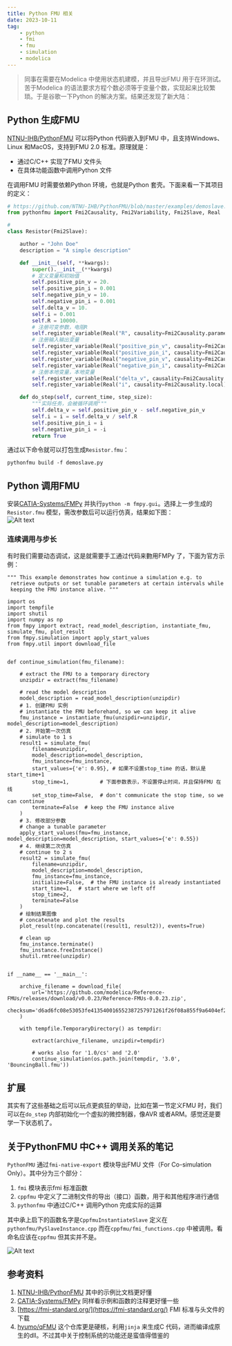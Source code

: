 ```yaml
---
title: Python FMU 相关  
date: 2023-10-11 
tag:   
    - python   
    - fmi  
    - fmu  
    - simulation  
    - modelica  
---   
```


> 同事在需要在Modelica 中使用状态机建模，并且导出FMU 用于在环测试。苦于Modelica 的语法要求方程个数必须等于变量个数，实现起来比较繁琐。于是谷歌一下Python 的解决方案。结果还发现了新大陆：  
<!-- more -->
## Python 生成FMU  
[NTNU-IHB/PythonFMU](https://github.com/NTNU-IHB/PythonFMU) 可以将Python 代码嵌入到FMU 中，且支持Windows、Linux 和MacOS，支持到FMU 2.0 标准。原理就是：  
- 通过C/C++ 实现了FMU 文件头  
- 在具体功能函数中调用Python 文件   

在调用FMU 时需要依赖Python 环境，也就是Python 套壳。下面来看一下其项目的定义：  
```python  
# https://github.com/NTNU-IHB/PythonFMU/blob/master/examples/demoslave.py  
from pythonfmu import Fmi2Causality, Fmi2Variability, Fmi2Slave, Real

#
class Resistor(Fmi2Slave):

    author = "John Doe"
    description = "A simple description"

    def __init__(self, **kwargs):
        super().__init__(**kwargs)
        # 定义变量和初始值
        self.positive_pin_v = 20.
        self.positive_pin_i = 0.001
        self.negative_pin_v = 10.
        self.negative_pin_i = 0.001
        self.delta_v = 10.
        self.i = 0.001
        self.R = 10000.
        # 注册可变参数，电阻R
        self.register_variable(Real("R", causality=Fmi2Causality.parameter, variability=Fmi2Variability.tunable))
        # 注册输入输出变量
        self.register_variable(Real("positive_pin_v", causality=Fmi2Causality.input))
        self.register_variable(Real("positive_pin_i", causality=Fmi2Causality.output))
        self.register_variable(Real("negative_pin_v", causality=Fmi2Causality.input))
        self.register_variable(Real("negative_pin_i", causality=Fmi2Causality.output))
        # 注册本地变量，本地变量
        self.register_variable(Real("delta_v", causality=Fmi2Causality.local))
        self.register_variable(Real("i", causality=Fmi2Causality.local))

    def do_step(self, current_time, step_size):
        """实际任务，会被循环调用"""
        self.delta_v = self.positive_pin_v - self.negative_pin_v
        self.i = i = self.delta_v / self.R
        self.positive_pin_i = i
        self.negative_pin_i = -i
        return True
```

通过以下命令就可以打包生成`Resistor.fmu`：  
```shell
pythonfmu build -f demoslave.py
```

## Python 调用FMU  

安装[CATIA-Systems/FMPy](https://github.com/CATIA-Systems/FMPy) 并执行`python -m fmpy.gui`。选择上一步生成的`Resistor.fmu` 模型，需改参数后可以运行仿真，结果如下图：  
![Alt text](fmupy.png)  

### 连续调用与步长  
有时我们需要动态调试，这是就需要手工通过代码来覅用FMPy 了，下面为官方示例：  
```python{23,29-33,37,43,54}
""" This example demonstrates how continue a simulation e.g. to
 retrieve outputs or set tunable parameters at certain intervals while
 keeping the FMU instance alive. """

import os
import tempfile
import shutil
import numpy as np
from fmpy import extract, read_model_description, instantiate_fmu, simulate_fmu, plot_result
from fmpy.simulation import apply_start_values
from fmpy.util import download_file


def continue_simulation(fmu_filename):

    # extract the FMU to a temporary directory
    unzipdir = extract(fmu_filename)

    # read the model description
    model_description = read_model_description(unzipdir)
    # 1. 创建FMU 实例
    # instantiate the FMU beforehand, so we can keep it alive
    fmu_instance = instantiate_fmu(unzipdir=unzipdir, model_description=model_description)
    # 2. 开始第一次仿真
    # simulate to 1 s
    result1 = simulate_fmu(
        filename=unzipdir,
        model_description=model_description,
        fmu_instance=fmu_instance,
        start_values={'e': 0.95}, # 如果不设置stop_time 的话，默认是start_time+1
        stop_time=1,          # 下面参数表示，不设置停止时间，并且保持FMU 在线
        set_stop_time=False,  # don't communicate the stop time, so we can continue
        terminate=False  # keep the FMU instance alive
    )
    # 3. 修改部分参数
    # change a tunable parameter
    apply_start_values(fmu=fmu_instance, model_description=model_description, start_values={'e': 0.55})
    # 4. 继续第二次仿真
    # continue to 2 s
    result2 = simulate_fmu(
        filename=unzipdir,
        model_description=model_description,
        fmu_instance=fmu_instance,
        initialize=False,  # the FMU instance is already instantiated
        start_time=1,  # start where we left off
        stop_time=2,
        terminate=False
    )
    # 绘制结果图像
    # concatenate and plot the results
    plot_result(np.concatenate((result1, result2)), events=True)

    # clean up
    fmu_instance.terminate()
    fmu_instance.freeInstance()
    shutil.rmtree(unzipdir)


if __name__ == '__main__':

    archive_filename = download_file(
        url='https://github.com/modelica/Reference-FMUs/releases/download/v0.0.23/Reference-FMUs-0.0.23.zip',
        checksum='d6ad6fc08e53053fe413540016552387257971261f26f08a855f9a6404ef2991'
    )

    with tempfile.TemporaryDirectory() as tempdir:

        extract(archive_filename, unzipdir=tempdir)

        # works also for '1.0/cs' and '2.0'
        continue_simulation(os.path.join(tempdir, '3.0', 'BouncingBall.fmu'))
```

## 扩展  
其实有了这些基础之后可以玩点更疯狂的举动，比如在第一节定义FMU 时，我们可以在`do_step` 内部初始化一个虚拟的微控制器，像AVR 或者ARM。感觉还是要学一下状态机了。


## 关于PythonFMU 中C++ 调用关系的笔记    
`PythonFMU` 通过`fmi-native-export` 模块导出FMU 文件（For Co-simulation Only）。其中分为三个部分：  
1. `fmi` 模块表示fmi 标准函数   
2. `cppfmu` 中定义了二进制文件的导出（接口）函数，用于和其他程序进行通信   
3. `pythonfmu` 中通过C/C++ 调用Python 完成实际的运算  

其中承上启下的函数名字是`CppfmuInstantiateSlave` 定义在`pythonfmu/PySlaveInstance.cpp` 而在`cppfmu/fmi_functions.cpp` 中被调用。看命名应该在`cppfmu` 但其实并不是。  

![Alt text](pythonfmu-cpp.png)

## 参考资料  
1. [NTNU-IHB/PythonFMU](https://github.com/NTNU-IHB/PythonFMU) 其中的示例比文档更好懂  
2. [CATIA-Systems/FMPy](https://github.com/CATIA-Systems/FMPy) 同样看示例和函数的注释更好懂一些  
3. [https://fmi-standard.org/](https://fmi-standard.org/) FMI 标准与头文件的下载  
4. [hyumo/qFMU](https://github.com/hyumo/qFMU/tree/main/src/qfmu/codegen/templates) 这个仓库更是硬核，利用`jinja` 来生成C 代码，进而编译成原生的dll。不过其中关于控制系统的功能还是蛮值得借鉴的  